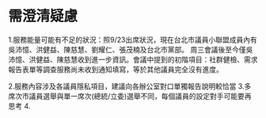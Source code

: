 # 需澄清疑慮

1.服務能量可能有不足的狀況：照9/23出席狀況，現在台北市議員小聯盟成員內有吳沛憶、洪健益、陳慈慧、劉耀仁、張茂楠及台北市黨部。
周三會議後至今僅吳沛憶、洪健益、陳慈慧收到進一步資訊。會議中提到的初階項目：社群健檢、需求報告表單等調查服務尚未收到通知填寫，等於其他議員完全沒有進度。

2.服務內容涉及各議員隱私項目，建議向各辦公室對口單獨報告說明較恰當
3.多席次市議員選舉與單一席次(總統/立委)選舉不同，每個議員的設定對手可能要再思考
4.